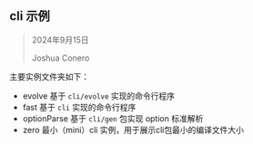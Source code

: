 ## cli 示例

> 2024年9月15日 
>
> Joshua Conero









主要实例文件夹如下：

- evolve                                  基于 `cli/evolve` 实现的命令行程序
- fast                                       基于 `cli` 实现的命令行程序
- optionParse                        基于 `cli/gen` 包实现 option 标准解析            
- zero                                      最小（mini）cli 实例，用于展示cli包最小的编译文件大小